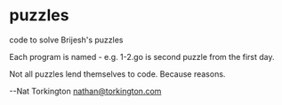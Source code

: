 # puzzles
code to solve Brijesh's puzzles

Each program is named
  <day>-<puzzlenumber>
e.g. 1-2.go is second puzzle from the first day.

Not all puzzles lend themselves to code. Because reasons.


--Nat Torkington <nathan@torkington.com>
